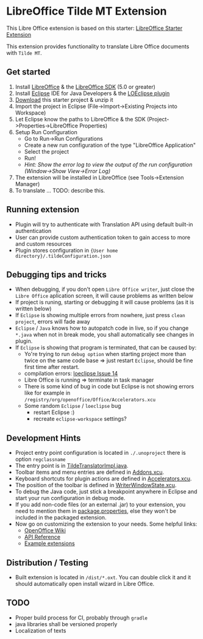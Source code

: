 # LibreOffice Tilde MT Extension

This Libre Office extension is based on this starter: [LibreOffice Starter Extension](https://github.com/smehrbrodt/libreoffice-starter-extension)

This extension provides functionality to translate Libre Office documents with `Tilde MT`.

## Get started

1. Install [LibreOffice](http://www.libreoffice.org/download) & the [LibreOffice SDK](http://www.libreoffice.org/download) (5.0 or greater)
2. Install [Eclipse](http://www.eclipse.org/) IDE for Java Developers & the [LOEclipse plugin](https://marketplace.eclipse.org/content/loeclipse)
3. [Download](https://github.com/smehrbrodt/libreoffice-starter-extension/archive/master.zip) this starter project & unzip it
4. Import the project in Eclipse (File->Import->Existing Projects into Workspace)
5. Let Eclipse know the paths to LibreOffice & the SDK (Project->Properties->LibreOffice Properties)
6. Setup Run Configuration
    * Go to Run->Run Configurations
    * Create a new run configuration of the type "LibreOffice Application"
    * Select the project
    * Run!
    * *Hint: Show the error log to view the output of the run configuration (Window->Show View->Error Log)*
7. The extension will be installed in LibreOffice (see Tools->Extension Manager)
8. To translate ... TODO: describe this.

## Running extension

- Plugin will try to authenticate with Translation API using default built-in authentication
- User can provide custom authentication token to gain access to more and custom resources
- Plugin stores configuration in `{User home directory}/.tildeConfiguration.json`

## Debugging tips and tricks

* When debugging, if you don't open `Libre Office writer`, just close the `Libre Office` aplication screen, it will cause problems as written below
* If project is runing, starting or debugging it will cause problems (as it is written below)
* If `Eclipse` is showing multiple errors from nowhere, just press `clean project`, errors will fade away
* `Eclipse` / `Java` knows how to autopatch code in live, so if you change `*.java` when not in break mode, you shall automatically see changes in plugin. 
* If `Eclipse` is showing that program is terminated, that can be caused by: 
  - Yo're trying to run `debug option` when starting project more than twice on the same code base => just restart `Eclipse`, should be fine first time after restart. 
  - compilation errors: [loeclipse Issue 14](https://github.com/LibreOffice/loeclipse/issues/14)
  - Libre Office is running => terminate in task manager
  - There is some kind of bug in code but Eclipse is not showing errors like for example in `/registry/org/openoffice/Office/Accelerators.xcu`
  - Some random `Eclipse` / `loeclipse` bug 
    - restart Eclipse :)
    - recreate `eclipse-workspace` settings? 

## Development Hints
* Project entry point configuration is located in `./.unoproject` there is option `regclassname` 
* The entry point is in [TildeTranslatorImpl.java](./source/com/tilde/mt/lotranslator/comp/TildeTranslatorImpl.java).
* Toolbar items and menu entries are defined in [Addons.xcu](./registry/org/openoffice/Office/Addons.xcu).
* Keyboard shortcuts for plugin actions are defined in [Accelerators.xcu](./registry/org/openoffice/Office/Accelerators.xcu).
* The position of the toolbar is defined in [WriterWindowState.xcu](./registry/org/openoffice/Office/UI/WriterWindowState.xcu).
* To debug the Java code, just stick a breakpoint anywhere in Eclipse and start your run configuration in debug mode.
* If you add non-code files (or an external .jar) to your extension, you need to mention them in [package.properties](./package.properties), else they won't be included in the packaged extension.
* Now go on customizing the extension to your needs. Some helpful links:
  * [OpenOffice Wiki](https://wiki.openoffice.org/wiki/Extensions_development)
  * [API Reference](http://api.libreoffice.org/docs/idl/ref/index.html)
  * [Example extensions](http://api.libreoffice.org/examples/examples.html#Java_examples)


## Distribution / Testing

* Built extension is located in `/dist/*.oxt`. You can double click it and it should automatically open install wizard in Libre Office.

## TODO
* Proper build process for CI, probably through `gradle`
* java libraries shall be versioned properly
* Localization of texts